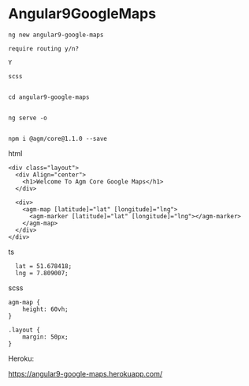 # Angular9GoogleMaps


    ng new angular9-google-maps

    require routing y/n?

    Y

    scss 


    cd angular9-google-maps


    ng serve -o


    npm i @agm/core@1.1.0 --save

html

    <div class="layout">
      <div Align="center">
        <h1>Welcome To Agm Core Google Maps</h1>
      </div>

      <div>
        <agm-map [latitude]="lat" [longitude]="lng">
          <agm-marker [latitude]="lat" [longitude]="lng"></agm-marker>
        </agm-map>
      </div>
    </div>
    
    
    
ts

      lat = 51.678418;
      lng = 7.809007;
      
      
scss

    agm-map {
        height: 60vh;
    }

    .layout {
        margin: 50px;
    }


Heroku:

  https://angular9-google-maps.herokuapp.com/